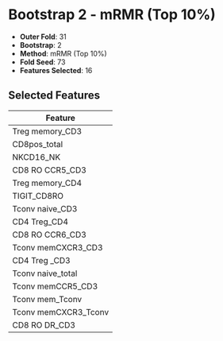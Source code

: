 # Bootstrap 2 - mRMR (Top 10%)

- **Outer Fold**: 31
- **Bootstrap**: 2
- **Method**: mRMR (Top 10%)
- **Fold Seed**: 73
- **Features Selected**: 16

## Selected Features

| Feature |
|---------|
| Treg memory_CD3 |
| CD8pos_total |
| NKCD16_NK |
| CD8 RO CCR5_CD3 |
| Treg memory_CD4 |
| TIGIT_CD8RO |
| Tconv naive_CD3 |
| CD4 Treg_CD4 |
| CD8 RO CCR6_CD3 |
| Tconv memCXCR3_CD3 |
| CD4 Treg _CD3 |
| Tconv naive_total |
| Tconv memCCR5_CD3 |
| Tconv mem_Tconv |
| Tconv memCXCR3_Tconv |
| CD8 RO DR_CD3 |
